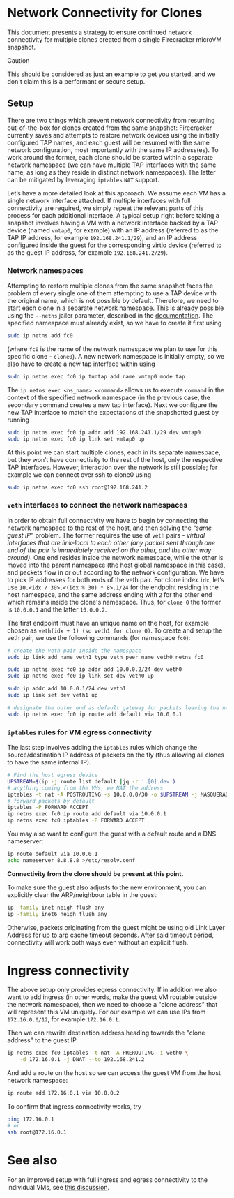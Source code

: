 # Network Connectivity for Clones

This document presents a strategy to ensure continued network connectivity for
multiple clones created from a single Firecracker microVM snapshot.

> [!CAUTION]
>
> This should be considered as just an example to get you started, and we don't
> claim this is a performant or secure setup.

## Setup

There are two things which prevent network connectivity from resuming
out-of-the-box for clones created from the same snapshot: Firecracker currently
saves and attempts to restore network devices using the initially configured TAP
names, and each guest will be resumed with the same network configuration, most
importantly with the same IP address(es). To work around the former, each clone
should be started within a separate network namespace (we can have multiple TAP
interfaces with the same name, as long as they reside in distinct network
namespaces). The latter can be mitigated by leveraging `iptables` `NAT` support.

Let’s have a more detailed look at this approach. We assume each VM has a single
network interface attached. If multiple interfaces with full connectivity are
required, we simply repeat the relevant parts of this process for each
additional interface. A typical setup right before taking a snapshot involves
having a VM with a network interface backed by a TAP device (named `vmtap0`, for
example) with an IP address (referred to as the TAP IP address, for example
`192.168.241.1/29`), and an IP address configured inside the guest for the
corresponding virtio device (referred to as the guest IP address, for example
`192.168.241.2/29`).

### Network namespaces

Attempting to restore multiple clones from the same snapshot faces the problem
of every single one of them attempting to use a TAP device with the original
name, which is not possible by default. Therefore, we need to start each clone
in a separate network namespace. This is already possible using the `--netns`
jailer parameter, described in the [documentation](../jailer.md). The specified
namespace must already exist, so we have to create it first using

```bash
sudo ip netns add fc0
```

(where `fc0` is the name of the network namespace we plan to use for this
specific clone - `clone0`). A new network namespace is initially empty, so we
also have to create a new tap interface within using

```bash
sudo ip netns exec fc0 ip tuntap add name vmtap0 mode tap
```

The `ip netns exec <ns_name> <command>` allows us to execute `command` in the
context of the specified network namespace (in the previous case, the secondary
command creates a new tap interface). Next we configure the new TAP interface to
match the expectations of the snapshotted guest by running

```bash
sudo ip netns exec fc0 ip addr add 192.168.241.1/29 dev vmtap0
sudo ip netns exec fc0 ip link set vmtap0 up
```

At this point we can start multiple clones, each in its separate namespace, but
they won’t have connectivity to the rest of the host, only the respective TAP
interfaces. However, interaction over the network is still possible; for example
we can connect over ssh to clone0 using

```bash
sudo ip netns exec fc0 ssh root@192.168.241.2
```

### `veth` interfaces to connect the network namespaces

In order to obtain full connectivity we have to begin by connecting the network
namespace to the rest of the host, and then solving the *“same guest IP”*
problem. The former requires the use of `veth` pairs - *virtual interfaces that
are link-local to each other (any packet sent through one end of the pair is
immediately received on the other, and the other way around)*. One end resides
inside the network namespace, while the other is moved into the parent namespace
(the host global namespace in this case), and packets flow in or out according
to the network configuration. We have to pick IP addresses for both ends of the
veth pair. For clone index `idx`, let’s use
`10.<idx / 30>.<(idx % 30) * 8>.1/24` for the endpoint residing in the host
namespace, and the same address ending with `2` for the other end which remains
inside the clone's namespace. Thus, for `clone 0` the former is `10.0.0.1` and
the latter `10.0.0.2`.

The first endpoint must have an unique name on the host, for example chosen as
`veth(idx + 1) (so veth1 for clone 0)`. To create and setup the veth pair, we
use the following commands (for namespace `fc0`):

```bash
# create the veth pair inside the namespace
sudo ip link add name veth1 type veth peer name veth0 netns fc0

sudo ip netns exec fc0 ip addr add 10.0.0.2/24 dev veth0
sudo ip netns exec fc0 ip link set dev veth0 up

sudo ip addr add 10.0.0.1/24 dev veth1
sudo ip link set dev veth1 up

# designate the outer end as default gateway for packets leaving the namespace
sudo ip netns exec fc0 ip route add default via 10.0.0.1
```

### `iptables` rules for VM egress connectivity

The last step involves adding the `iptables` rules which change the
source/destination IP address of packets on the fly (thus allowing all clones to
have the same internal IP).

```sh
# Find the host egress device
UPSTREAM=$(ip -j route list default |jq -r '.[0].dev')
# anything coming from the VMs, we NAT the address
iptables -t nat -A POSTROUTING -s 10.0.0.0/30 -o $UPSTREAM -j MASQUERADE
# forward packets by default
iptables -P FORWARD ACCEPT
ip netns exec fc0 ip route add default via 10.0.0.1
ip netns exec fc0 iptables -P FORWARD ACCEPT
```

You may also want to configure the guest with a default route and a DNS
nameserver:

```bash
ip route default via 10.0.0.1
echo nameserver 8.8.8.8 >/etc/resolv.conf
```

**Connectivity from the clone should be present at this point.**

To make sure the guest also adjusts to the new environment, you can explicitly
clear the ARP/neighbour table in the guest:

```bash
ip -family inet neigh flush any
ip -family inet6 neigh flush any
```

Otherwise, packets originating from the guest might be using old Link Layer
Address for up to arp cache timeout seconds. After said timeout period,
connectivity will work both ways even without an explicit flush.

# Ingress connectivity

The above setup only provides egress connectivity. If in addition we also want
to add ingress (in other words, make the guest VM routable outside the network
namespace), then we need to choose a "clone address" that will represent this VM
uniquely. For our example we can use IPs from `172.16.0.0/12`, for example
`172.16.0.1`.

Then we can rewrite destination address heading towards the "clone address" to
the guest IP.

```bash
ip netns exec fc0 iptables -t nat -A PREROUTING -i veth0 \
    -d 172.16.0.1 -j DNAT --to 192.168.241.2
```

And add a route on the host so we can access the guest VM from the host network
namespace:

```bash
ip route add 172.16.0.1 via 10.0.0.2
```

To confirm that ingress connectivity works, try

```bash
ping 172.16.0.1
# or
ssh root@172.16.0.1
```

# See also

For an improved setup with full ingress and egress connectivity to the
individual VMs, see
[this discussion](https://github.com/firecracker-microvm/firecracker/discussions/4720).
